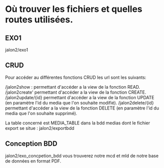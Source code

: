 # Où trouver les fichiers et quelles routes utilisées.

## EXO1

jalon2/exo1

## CRUD

Pour accéder au différentes fonctions CRUD les url sont les suivants:

/jalon2show : permettant d'accéder a la view de la fonction READ.
/jalon2create' permettant d'accéder a la view de la fonction CREATE.
/jalon2update/{id} permettant d'accéder a la view de la fonction UPDATE (en paramètre l'id du media que l'on souhaite modifié).
/jalon2delete/{id} permettant d'accéder a la view de la fonction DELETE (en paramètre l'id du media que l'on souhaite supprimé).

La table concerné est MEDIA_TABLE dans la bdd medias dont le fichier export se situe : jalon2/exportbdd

## Conception BDD

jalon2/exo_concpetion_bdd
vous trouverez notre mcd et mld de notre base de données en format PDF. 

